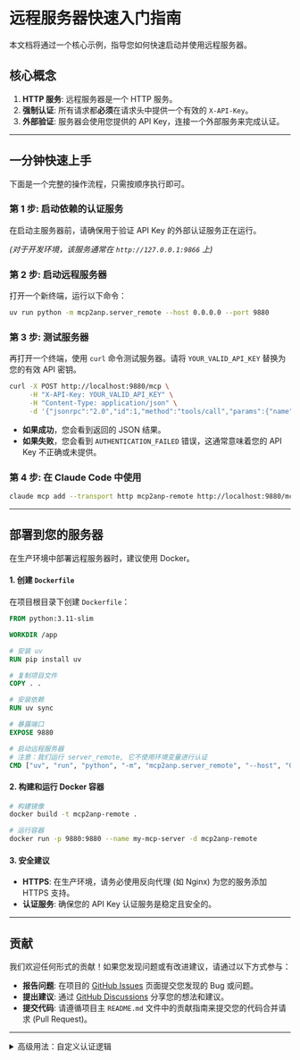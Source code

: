 # 远程服务器快速入门指南

本文档将通过一个核心示例，指导您如何快速启动并使用远程服务器。

## 核心概念

1.  **HTTP 服务**: 远程服务器是一个 HTTP 服务。
2.  **强制认证**: 所有请求都**必须**在请求头中提供一个有效的 `X-API-Key`。
3.  **外部验证**: 服务器会使用您提供的 API Key，连接一个外部服务来完成认证。

---

## 一分钟快速上手

下面是一个完整的操作流程，只需按顺序执行即可。

### 第 1 步: 启动依赖的认证服务

在启动主服务器前，请确保用于验证 API Key 的外部认证服务正在运行。

*(对于开发环境，该服务通常在 `http://127.0.0.1:9866` 上)*

### 第 2 步: 启动远程服务器

打开一个新终端，运行以下命令：

```bash
uv run python -m mcp2anp.server_remote --host 0.0.0.0 --port 9880
```

### 第 3 步: 测试服务器

再打开一个终端，使用 `curl` 命令测试服务器。请将 `YOUR_VALID_API_KEY` 替换为您的有效 API 密钥。

```bash
curl -X POST http://localhost:9880/mcp \
     -H "X-API-Key: YOUR_VALID_API_KEY" \
     -H "Content-Type: application/json" \
     -d '{"jsonrpc":"2.0","id":1,"method":"tools/call","params":{"name":"anp_fetchDoc","arguments":{"url":"https://agent-navigation.com/ad.json"}}}'
```

- **如果成功**，您会看到返回的 JSON 结果。
- **如果失败**，您会看到 `AUTHENTICATION_FAILED` 错误，这通常意味着您的 API Key 不正确或未提供。

### 第 4 步: 在 Claude Code 中使用

```bash
claude mcp add --transport http mcp2anp-remote http://localhost:9880/mcp --header "X-API-Key: YOUR_VALID_API_KEY"
```

---

## 部署到您的服务器

在生产环境中部署远程服务器时，建议使用 Docker。

#### 1. 创建 `Dockerfile`

在项目根目录下创建 `Dockerfile`：

```dockerfile
FROM python:3.11-slim

WORKDIR /app

# 安装 uv
RUN pip install uv

# 复制项目文件
COPY . .

# 安装依赖
RUN uv sync

# 暴露端口
EXPOSE 9880

# 启动远程服务器
# 注意：我们运行 server_remote, 它不使用环境变量进行认证
CMD ["uv", "run", "python", "-m", "mcp2anp.server_remote", "--host", "0.0.0.0", "--port", "9880"]
```

#### 2. 构建和运行 Docker 容器

```bash
# 构建镜像
docker build -t mcp2anp-remote .

# 运行容器
docker run -p 9880:9880 --name my-mcp-server -d mcp2anp-remote
```

#### 3. 安全建议
- **HTTPS**: 在生产环境，请务必使用反向代理 (如 Nginx) 为您的服务添加 HTTPS 支持。
- **认证服务**: 确保您的 API Key 认证服务是稳定且安全的。

---

## 贡献

我们欢迎任何形式的贡献！如果您发现问题或有改进建议，请通过以下方式参与：

-   **报告问题**: 在项目的 [GitHub Issues](https://github.com/agent-network-protocol/mcp2anp/issues) 页面提交您发现的 Bug 或问题。
-   **提出建议**: 通过 [GitHub Discussions](https://github.com/agent-network-protocol/mcp2anp/discussions) 分享您的想法和建议。
-   **提交代码**: 请遵循项目主 `README.md` 文件中的贡献指南来提交您的代码合并请求 (Pull Request)。

---

<details>
<summary>高级用法：自定义认证逻辑</summary>

如果您不想依赖外部认证服务，可以通过编程方式提供自己的验证逻辑。

**示例**:
```python
# my_server.py
from mcp2anp.server_remote import SessionConfig, set_auth_callback, main

def my_auth_logic(api_key: str) -> SessionConfig | None:
    if api_key == "my-secret-key":
        return SessionConfig(
            did_document_path="docs/did_public/public-did-doc.json",
            private_key_path="docs/did_public/public-private-key.pem",
        )
    return None

if __name__ == "__main__":
    set_auth_callback(my_auth_logic)
    main()
```
然后运行 `uv run python my_server.py` 即可。
</details>
